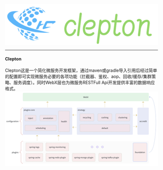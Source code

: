 ![logo](/img/logo.png)

---
#### Clepton
Clepton这是一个简化微服务开发框架，通过maven或gradle导入引用后经过简单的配置即可实现微服务必要的各项功能（拦截器、鉴权、aop、回收/缓存/集群策略、服务调度）。同时WebX层也为微服务RESTFull Api开发提供丰富的数据响应格式。
![framework](/img/service-framework.png)
